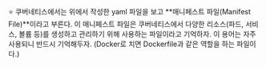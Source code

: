 ⭐
쿠버네티스에서는 위에서 작성한 yaml 파일을 보고 **매니페스트 파일(Manifest File)**이라고 부른다. 이 매니페스트 파일은 쿠버네티스에서 다양한 리소스(파드, 서비스, 볼륨 등)를 생성하고 관리하기 위해 사용하는 파일이라고 기억하자. 이 용어는 자주 사용되니 반드시 기억해두자. (Docker로 치면 Dockerfile과 같은 역할을 하는 파일이다.)
